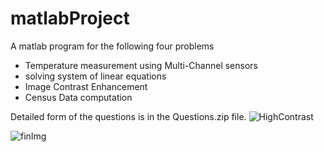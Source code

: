 # matlabProject
A matlab program for the following four problems

* Temperature measurement using Multi-Channel sensors 
* solving system of linear equations
* Image Contrast Enhancement
* Census Data computation

Detailed form of the questions is in the Questions.zip file.
   ![HighContrast](https://user-images.githubusercontent.com/44456758/65238793-28010700-dae6-11e9-838d-39662c4b94b7.png)
   
   ![finImg](https://user-images.githubusercontent.com/44456758/65238677-deb0b780-dae5-11e9-8b87-97486b2e0eb2.png)
